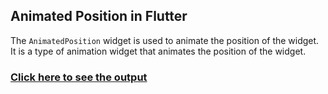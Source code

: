 ## Animated Position in Flutter

The `AnimatedPosition` widget is used to animate the position of the widget. It is a type of animation widget that animates the position of the widget.

### [Click here to see the output](https://www.instagram.com/reel/CiCBrG6gQmd/?utm_source=ig_web_copy_link&igsh=MzRlODBiNWFlZA==)
